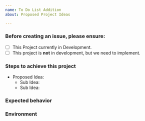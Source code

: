 ```yaml
---
name: To Do List Addition
about: Proposed Project Ideas

---
```


<!-- Welcome to the issues section if it's your first time! -->

### Before creating an issue, please ensure:
- [ ] This Project currently in Development.
- [ ] This project is **not** in development, but we need to implement.

### Steps to achieve this project

- Proposed Idea: <!--Main Idea to implement-->
  - Sub Idea: <!--Details on how to achieve project-->
  - Sub Idea: <!--Details on how to achieve project-->

### Expected behavior
<!-- Tell us what should happen -->


### Environment
<!-- Where will this project be located in correlation to map. -->
